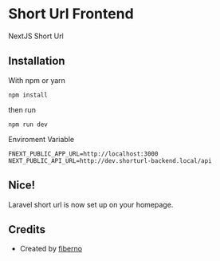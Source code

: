 # Short Url Frontend

NextJS Short Url

## Installation

With npm or yarn

```
npm install
```

then run

```
npm run dev
```

Enviroment Variable

```
FNEXT_PUBLIC_APP_URL=http://localhost:3000
NEXT_PUBLIC_API_URL=http://dev.shorturl-backend.local/api
```

## Nice!

Laravel short url is now set up on your homepage.

## Credits
- Created by [fiberno](https://github.com/phyowailinn)

